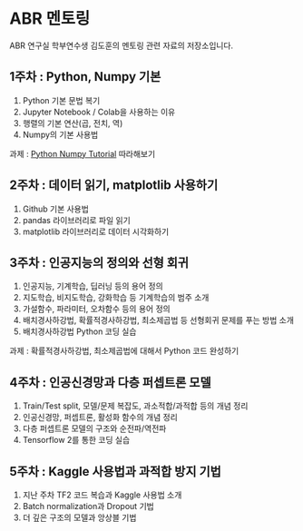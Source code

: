 # ABR 멘토링

ABR 연구실 학부연수생 김도훈의 멘토링 관련 자료의 저장소입니다.

## 1주차 : Python, Numpy 기본

1. Python 기본 문법 복기
2. Jupyter Notebook / Colab을 사용하는 이유
3. 행렬의 기본 연산(곱, 전치, 역)
4. Numpy의 기본 사용법

과제 : [Python Numpy Tutorial](https://cs231n.github.io/python-numpy-tutorial/) 따라해보기

## 2주차 : 데이터 읽기, matplotlib 사용하기

1. Github 기본 사용법
2. pandas 라이브러리로 파일 읽기
3. matplotlib 라이브러리로 데이터 시각화하기

## 3주차 : 인공지능의 정의와 선형 회귀

1. 인공지능, 기계학습, 딥러닝 등의 용어 정의
2. 지도학습, 비지도학습, 강화학습 등 기계학습의 범주 소개
3. 가설함수, 파라미터, 오차함수 등의 용어 정의
4. 배치경사하강법, 확률적경사하강법, 최소제곱법 등 선형회귀 문제를 푸는 방법 소개
5. 배치경사하강법 Python 코딩 실습

과제 : 확률적경사하강법, 최소제곱법에 대해서 Python 코드 완성하기

## 4주차 : 인공신경망과 다층 퍼셉트론 모델

1. Train/Test split, 모델/문제 복잡도, 과소적합/과적합 등의 개념 정리
2. 인공신경망, 퍼셉트론, 활성화 함수의 개념 정리
3. 다층 퍼셉트론 모델의 구조와 순전파/역전파
4. Tensorflow 2를 통한 코딩 실습

## 5주차 : Kaggle 사용법과 과적합 방지 기법

1. 지난 주차 TF2 코드 복습과 Kaggle 사용법 소개
2. Batch normalization과 Dropout 기법
3. 더 깊은 구조의 모델과 앙상블 기법
